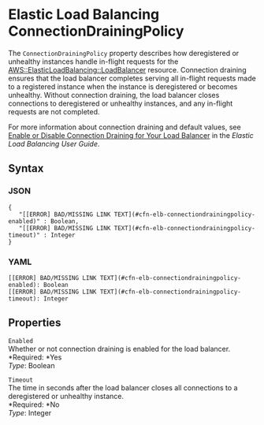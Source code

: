 # Elastic Load Balancing ConnectionDrainingPolicy<a name="aws-properties-ec2-elb-connectiondrainingpolicy"></a>

The `ConnectionDrainingPolicy` property describes how deregistered or unhealthy instances handle in\-flight requests for the [AWS::ElasticLoadBalancing::LoadBalancer](aws-properties-ec2-elb.md) resource\. Connection draining ensures that the load balancer completes serving all in\-flight requests made to a registered instance when the instance is deregistered or becomes unhealthy\. Without connection draining, the load balancer closes connections to deregistered or unhealthy instances, and any in\-flight requests are not completed\.

For more information about connection draining and default values, see [Enable or Disable Connection Draining for Your Load Balancer](http://docs.aws.amazon.com/elasticloadbalancing/latest/userguide/config-conn-drain.html) in the *Elastic Load Balancing User Guide*\.

## Syntax<a name="w3ab2c21c14d787b7"></a>

### JSON<a name="aws-properties-ec2-elb-connectiondrainingpolicy-syntax.json"></a>

```
{
   "[[ERROR] BAD/MISSING LINK TEXT](#cfn-elb-connectiondrainingpolicy-enabled)" : Boolean,
   "[[ERROR] BAD/MISSING LINK TEXT](#cfn-elb-connectiondrainingpolicy-timeout)" : Integer
}
```

### YAML<a name="aws-properties-ec2-elb-connectiondrainingpolicy-syntax.yaml"></a>

```
[[ERROR] BAD/MISSING LINK TEXT](#cfn-elb-connectiondrainingpolicy-enabled): Boolean
[[ERROR] BAD/MISSING LINK TEXT](#cfn-elb-connectiondrainingpolicy-timeout): Integer
```

## Properties<a name="w3ab2c21c14d787b9"></a>

`Enabled`  
Whether or not connection draining is enabled for the load balancer\.  
*Required: *Yes  
*Type*: Boolean

`Timeout`  
The time in seconds after the load balancer closes all connections to a deregistered or unhealthy instance\.  
*Required: *No  
*Type*: Integer